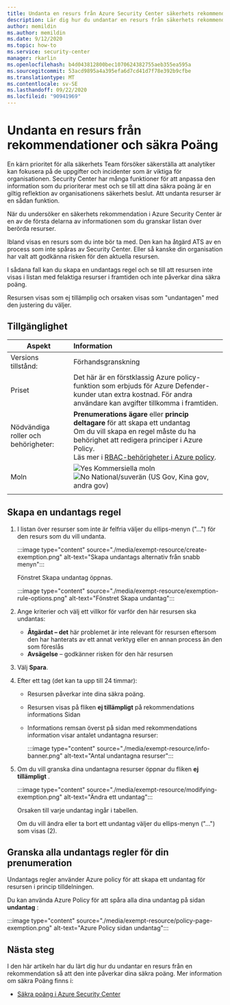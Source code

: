 ```yaml
---
title: Undanta en resurs från Azure Security Center säkerhets rekommendationer och säkra Poäng
description: Lär dig hur du undantar en resurs från säkerhets rekommendationer och säkra Poäng
author: memildin
ms.author: memildin
ms.date: 9/12/2020
ms.topic: how-to
ms.service: security-center
manager: rkarlin
ms.openlocfilehash: b4d043812800bec1070624382755aeb355ea595a
ms.sourcegitcommit: 53acd9895a4a395efa6d7cd41d7f78e392b9cfbe
ms.translationtype: MT
ms.contentlocale: sv-SE
ms.lasthandoff: 09/22/2020
ms.locfileid: "90941969"
---
```

# <a name="exempt-a-resource-from-recommendations-and-secure-score"></a>Undanta en resurs från rekommendationer och säkra Poäng

En kärn prioritet för alla säkerhets Team försöker säkerställa att analytiker kan fokusera på de uppgifter och incidenter som är viktiga för organisationen. Security Center har många funktioner för att anpassa den information som du prioriterar mest och se till att dina säkra poäng är en giltig reflektion av organisationens säkerhets beslut. Att undanta resurser är en sådan funktion.

När du undersöker en säkerhets rekommendation i Azure Security Center är en av de första delarna av informationen som du granskar listan över berörda resurser.

Ibland visas en resurs som du inte bör ta med. Den kan ha åtgärd ATS av en process som inte spåras av Security Center. Eller så kanske din organisation har valt att godkänna risken för den aktuella resursen. 

I sådana fall kan du skapa en undantags regel och se till att resursen inte visas i listan med felaktiga resurser i framtiden och inte påverkar dina säkra poäng. 

Resursen visas som ej tillämplig och orsaken visas som "undantagen" med den justering du väljer.

## <a name="availability"></a>Tillgänglighet

|Aspekt|Information|
|----|:----|
|Versions tillstånd:|Förhandsgranskning|
|Priset|Det här är en förstklassig Azure policy-funktion som erbjuds för Azure Defender-kunder utan extra kostnad. För andra användare kan avgifter tillkomma i framtiden.|
|Nödvändiga roller och behörigheter:|**Prenumerations ägare** eller **princip deltagare** för att skapa ett undantag<br>Om du vill skapa en regel måste du ha behörighet att redigera principer i Azure Policy.<br>Läs mer i [RBAC-behörigheter i Azure policy](../governance/policy/overview.md#rbac-permissions-in-azure-policy).|
|Moln|![Yes](./media/icons/yes-icon.png) Kommersiella moln<br>![No](./media/icons/no-icon.png) National/suverän (US Gov, Kina gov, andra gov)|
|||


## <a name="create-an-exemption-rule"></a>Skapa en undantags regel

1. I listan över resurser som inte är felfria väljer du ellips-menyn ("...") för den resurs som du vill undanta.

    :::image type="content" source="./media/exempt-resource/create-exemption.png" alt-text="Skapa undantags alternativ från snabb menyn":::

    Fönstret Skapa undantag öppnas.

    :::image type="content" source="./media/exempt-resource/exemption-rule-options.png" alt-text="Fönstret Skapa undantag":::

1. Ange kriterier och välj ett villkor för varför den här resursen ska undantas:
    - **Åtgärdat – det** här problemet är inte relevant för resursen eftersom den har hanterats av ett annat verktyg eller en annan process än den som föreslås
    - **Avsägelse** – godkänner risken för den här resursen
1. Välj **Spara**.
1. Efter ett tag (det kan ta upp till 24 timmar):
    - Resursen påverkar inte dina säkra poäng.
    - Resursen visas på fliken **ej tillämpligt** på rekommendations informations Sidan
    - Informations remsan överst på sidan med rekommendations information visar antalet undantagna resurser:
        
        :::image type="content" source="./media/exempt-resource/info-banner.png" alt-text="Antal undantagna resurser":::

1. Om du vill granska dina undantagna resurser öppnar du fliken **ej tillämpligt** .

    :::image type="content" source="./media/exempt-resource/modifying-exemption.png" alt-text="Ändra ett undantag":::

    Orsaken till varje undantag ingår i tabellen. 

    Om du vill ändra eller ta bort ett undantag väljer du ellips-menyn ("...") som visas (2).


## <a name="review-all-of-the-exemption-rules-on-your-subscription"></a>Granska alla undantags regler för din prenumeration

Undantags regler använder Azure policy för att skapa ett undantag för resursen i princip tilldelningen.

Du kan använda Azure Policy för att spåra alla dina undantag på sidan **undantag** :

:::image type="content" source="./media/exempt-resource/policy-page-exemption.png" alt-text="Azure Policy sidan undantag":::



## <a name="next-steps"></a>Nästa steg

I den här artikeln har du lärt dig hur du undantar en resurs från en rekommendation så att den inte påverkar dina säkra poäng. Mer information om säkra Poäng finns i:

- [Säkra poäng i Azure Security Center](secure-score-security-controls.md)